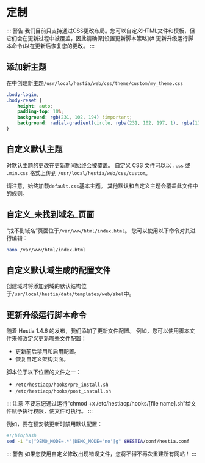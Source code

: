 # 定制

::: 警告
我们目前只支持通过CSS更改布局。您可以自定义HTML文件和模板，但它们会在更新过程中被覆盖，因此请确保[设置更新脚本策略](# 更新升级运行脚本命令)以在更新后恢复您的更改。
:::

## 添加新主题

在中创建新主题`/usr/local/hestia/web/css/theme/custom/my_theme.css`

```css
.body-login,
.body-reset {
	height: auto;
	padding-top: 10%;
	background: rgb(231, 102, 194) !important;
	background: radial-gradient(circle, rgba(231, 102, 197, 1), rgba(174, 43, 177, 1)) !important;
}
```

## 自定义默认主题

对默认主题的更改在更新期间始终会被覆盖。 自定义 CSS 文件可以以 `.css` 或 `.min.css` 格式上传到 `/usr/local/hestia/web/css/custom`。

请注意，始终加载`default.css`基本主题。 其他默认和自定义主题会覆盖此文件中的规则。

## 自定义_未找到域名_页面

“找不到域名”页面位于`/var/www/html/index.html`。 您可以使用以下命令对其进行编辑：

```bash
nano /var/www/html/index.html
```

## 自定义默认域生成的配置文件

创建域时将添加到域的默认结构位于`/usr/local/hestia/data/templates/web/skel`中。

## 更新升级运行脚本命令

随着 Hestia 1.4.6 的发布，我们添加了更新文件配置。 例如，您可以使用脚本文件来修改定义更新哪些文件配置：

- 更新前后禁用和启用配置。
- 恢复自定义架构页面。

脚本位于以下位置的文件之一：

- `/etc/hestiacp/hooks/pre_install.sh`
- `/etc/hestiacp/hooks/post_install.sh`

::: 注意
不要忘记通过运行“chmod +x /etc/hestiacp/hooks/[file name].sh”给文件赋予执行权限，使文件可执行。
:::

例如，要在预安装更新时禁用默认配置：

```bash /etc/hestiacp/hooks/pre_install.sh
#!/bin/bash
sed -i "s|^DEMO_MODE=.*'|DEMO_MODE='no'|g" $HESTIA/conf/hestia.conf
```

::: 警告
如果您使用自定义修改出现错误文件，您将不得不再次重建所有网站！
:::
